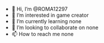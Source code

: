 - 👋 Hi, I’m @ROMA12297
- 👀 I’m interested in game creator
- 🌱 I’m currently learning none
- 💞️ I’m looking to collaborate on none
- 📫 How to reach me none

<!---
ROMA12297/ROMA12297 is a ✨ special ✨ repository because its `README.md` (this file) appears on your GitHub profile.
You can click the Preview link to take a look at your changes.
--->
